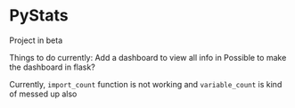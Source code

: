 # PyStats

Project in beta 

Things to do currently:
Add a dashboard to view all info in
Possible to make the dashboard in flask?

Currently, `import_count` function is not working and `variable_count` is kind of messed up also  
